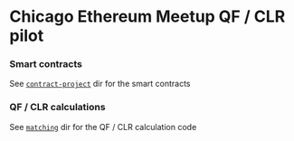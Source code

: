 # Chicago Ethereum Meetup QF / CLR pilot

### Smart contracts

See [`contract-project`](./contract-project) dir for the smart contracts

### QF / CLR calculations

See [`matching`](./matching) dir for the QF / CLR calculation code
